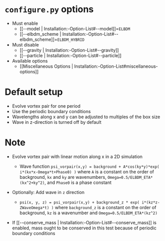 # `configure.py` options
- Must enable
  - [[--model | Installation:-Option-List#--model]]=`ELBDM`
  - [[--elbdm_scheme | Installation:-Option-List#--elbdm_scheme]]=`ELBDM_HYBRID`
- Must disable
  - [[--gravity | Installation:-Option-List#--gravity]]
  - [[--particle | Installation:-Option-List#--particle]]
- Available options
  - [[Miscellaneous Options | Installation:-Option-List#miscellaneous-options]]


# Default setup
- Evolve vortex pair for one period
- Use the periodic boundary conditions
- Wavelengths along x and y can be adjusted to multiples of the box size
- Wave in z-direction is turned off by default


# Note
- Evolve vortex pair with linear motion along x in a 2D simulation
  - Wave function `psi_vorpair(x,y) = background + A*cos(ky*y)*exp( i*(kx*x-Omega*t+Phase0) )`
    where `A` is a constant on the order of background, `kx` and `ky` are wavenumbers,
    `Omega=0.5/ELBDM_ETA*(kx^2+ky^2)`, and `Phase0` is a phase constant

- Optionally: Add wave in `z` direction
  - `psi(x, y, z) = psi_vorpair(x,y) + background_z * exp( i*(kz*z-ZWaveOmega*t) )`
    where `background_z` is a constant on the order of background, `kz` is a wavenumber and
    `Omega=0.5/ELBDM_ETA*(kz^2)`

- If [[--conserve_mass | Installation:-Option-List#--conserve_mass]] is enabled, mass ought to be conserved in this test because of periodic boundary conditions
